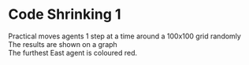 # Code Shrinking 1
Practical moves agents 1 step at a time around a 100x100 grid randomly<br>
The results are shown on a graph<br>
The furthest East agent is coloured red. 
